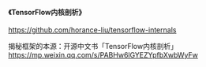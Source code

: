 #### 《TensorFlow内核剖析》

https://github.com/horance-liu/tensorflow-internals

揭秘框架的本源：开源中文书「TensorFlow内核剖析」  https://mp.weixin.qq.com/s/PABHw6lGYEZYpfbXwbWyFw